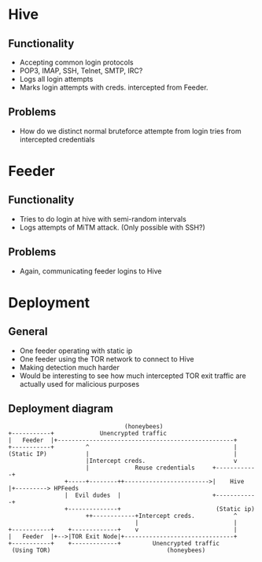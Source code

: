 # Hive
## Functionality
* Accepting common login protocols
 * POP3, IMAP, SSH, Telnet, SMTP, IRC?
* Logs all login attempts
* Marks login attempts with creds. intercepted from Feeder.

## Problems
* How do we distinct normal bruteforce attempte from login tries from intercepted credentials


# Feeder
## Functionality
* Tries to do login at hive with semi-random intervals
* Logs attempts of MiTM attack. (Only possible with SSH?)

## Problems
* Again, communicating feeder logins to Hive

# Deployment

## General
* One feeder operating with static ip
* One feeder using the TOR network to connect to Hive
 * Making detection much harder
 * Would be interesting to see how much intercepted TOR exit traffic are actually used for malicious purposes

## Deployment diagram
                                     (honeybees)
	+-----------+             Unencrypted traffic
	|   Feeder  |+--------------------------------------------------+
	+-----------+         ^                                         |
   	(Static IP)           |                                         |
	                      |Intercept creds.                         v
	                      |             Reuse credentials     +------------+
	                +-----+--------++------------------------>|    Hive    |+---------> HPFeeds
	                |  Evil dudes  |                          +------------+
	                +--------------+                           (Static ip)
	                      ++------------+Intercept creds.           ^
	                                    |                           |
	+-----------+    +-------------+    v                           |
	|   Feeder  |+-->|TOR Exit Node|+-------------------------------+
	+-----------+    +-------------+         Unencrypted traffic
	 (Using TOR)                                 (honeybees)